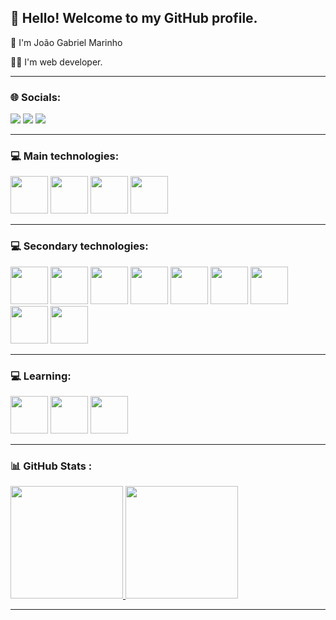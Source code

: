 ## 👋 Hello! Welcome to my GitHub profile.

👦 I'm João Gabriel Marinho 

👨‍💻 I'm web developer.

<hr>

### 🌐 Socials:

<div>
<a href="mailto:jgabriel.marinho.dev@gmail.com" target="_blank"><img src="https://img.shields.io/badge/Gmail-D14836?style=for-the-badge&logo=gmail&logoColor=white" target="_blank"></a>
<a href="https://www.linkedin.com/in/jgabrielm" target="_blank"><img src="https://img.shields.io/badge/-LinkedIn-%230077B5?style=for-the-badge&logo=linkedin&logoColor=white" target="_blank"></a>
<a href="https://dev.to/ogaba" target="_blank"><img src="https://img.shields.io/badge/dev.to-0A0A0A?style=for-the-badge&logo=devdotto&logoColor=white" target="_blank"></a>
</div>

<hr>

### 💻 Main technologies:

<!-- width="40" height="40" -->

<img src="https://cdn.jsdelivr.net/gh/devicons/devicon/icons/javascript/javascript-original.svg" width="60" height="60"/> <img src="https://cdn.jsdelivr.net/gh/devicons/devicon/icons/typescript/typescript-original.svg" width="60" height="60"/> <img src="https://cdn.jsdelivr.net/gh/devicons/devicon/icons/nodejs/nodejs-original.svg" width="60" height="60"/> <img src="https://cdn.jsdelivr.net/gh/devicons/devicon/icons/react/react-original-wordmark.svg" width="60" height="60" />


<hr>

### 💻 Secondary technologies:

<img src="https://cdn.jsdelivr.net/gh/devicons/devicon/icons/html5/html5-original-wordmark.svg" width="60" height="60"/>  <img src="https://cdn.jsdelivr.net/gh/devicons/devicon/icons/css3/css3-original-wordmark.svg" width="60" height="60"/>  <img src="https://cdn.jsdelivr.net/gh/devicons/devicon/icons/git/git-original.svg" width="60" height="60"/>  <img                                                                         src="https://cdn.jsdelivr.net/gh/devicons/devicon/icons/express/express-original-wordmark.svg" width="60" height="60"/>  <img src="https://cdn.jsdelivr.net/gh/devicons/devicon/icons/mysql/mysql-original-wordmark.svg" width="60" height="60"/>  <img src="https://cdn.jsdelivr.net/gh/devicons/devicon/icons/postgresql/postgresql-original-wordmark.svg" width="60" height="60"/>  <img src="https://cdn.jsdelivr.net/gh/devicons/devicon/icons/mongodb/mongodb-original-wordmark.svg" width="60" height="60"/>  <img src="https://cdn.jsdelivr.net/gh/devicons/devicon/icons/docker/docker-original-wordmark.svg" width="60" height="60"/>  <img src="https://cdn.jsdelivr.net/gh/devicons/devicon/icons/jest/jest-plain.svg" width="60" height="60"/> 


<hr>


### 💻 Learning:

<img src="https://cdn.jsdelivr.net/gh/devicons/devicon/icons/nestjs/nestjs-plain.svg" width="60" height="60"/> <img src="https://cdn.jsdelivr.net/gh/devicons/devicon/icons/nextjs/nextjs-original-wordmark.svg" width="60" height="60" /> <img 
src="https://cdn.jsdelivr.net/gh/devicons/devicon/icons/denojs/denojs-original-wordmark.svg" width="60" height="60"/>


<hr>


### 📊 GitHub Stats :


<div>
<a href="https://github.com/seu-usuário-aqui">
<img height="180em" src="https://github-readme-stats.vercel.app/api/top-langs/?username=JGabriel12&layout=compact&langs_count=7&theme=dracula"/>
<img height="180em" src="https://github-readme-stats.vercel.app/api?username=JGabriel12&show_icons=true&theme=dracula&include_all_commits=true&count_private=true"/>
</div>

<hr>
